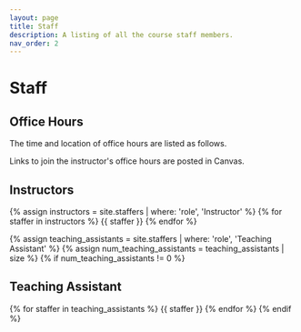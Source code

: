 ```yaml
---
layout: page
title: Staff
description: A listing of all the course staff members.
nav_order: 2
---
```


# Staff

## Office Hours

The time and location of office hours are listed as follows.

Links to join the instructor's office hours are posted in Canvas.


## Instructors

{% assign instructors = site.staffers | where: 'role', 'Instructor' %}
{% for staffer in instructors %}
{{ staffer }}
{% endfor %}

{% assign teaching_assistants = site.staffers | where: 'role', 'Teaching Assistant' %}
{% assign num_teaching_assistants = teaching_assistants | size %}
{% if num_teaching_assistants != 0 %}

## Teaching Assistant

{% for staffer in teaching_assistants %}
{{ staffer }}
{% endfor %}
{% endif %}
